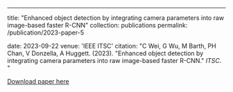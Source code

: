 ---
title: "Enhanced object detection by integrating camera parameters into raw image-based faster R-CNN"
collection: publications
permalink: /publication/2023-paper-5

date: 2023-09-22
venue: 'IEEE ITSC'
citation: "C Wei, G Wu, M Barth, PH Chan, V Donzella, A Huggett. (2023). &quot;Enhanced object detection by integrating camera parameters into raw image-based faster R-CNN.&quot; <i>ITSC</i>. "

[Download paper here](http://ChuhengWei.github.io/files/paper5.pdf)
